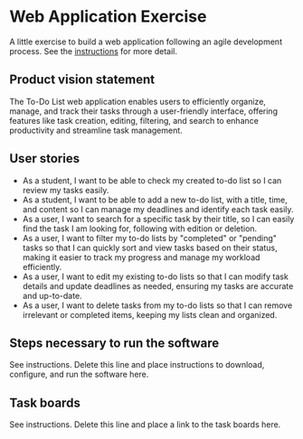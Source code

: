 # Web Application Exercise

A little exercise to build a web application following an agile development process. See the [instructions](instructions.md) for more detail.

## Product vision statement

The To-Do List web application enables users to efficiently organize, manage, and track their tasks through a user-friendly interface, offering features like task creation, editing, filtering, and search to enhance productivity and streamline task management.

## User stories

- As a student, I want to be able to check my created to-do list so I can review my tasks easily. 
- As a student, I want to be able to add a new to-do list, with a title, time, and content so I can manage my deadlines and identify each task easily.
- As a user, I want to search for a specific task by their title, so I can easily find the task I am looking for, following with edition or deletion.
- As a user, I want to filter my to-do lists by "completed" or "pending" tasks so that I can quickly sort and view tasks based on their status, making it easier to track my progress and manage my workload efficiently.
- As a user, I want to edit my existing to-do lists so that I can modify task details and update deadlines as needed, ensuring my tasks are accurate and up-to-date.
- As a user, I want to delete tasks from my to-do lists so that I can remove irrelevant or completed items, keeping my lists clean and organized.

## Steps necessary to run the software

See instructions. Delete this line and place instructions to download, configure, and run the software here.

## Task boards

See instructions. Delete this line and place a link to the task boards here.
